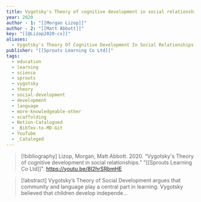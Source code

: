 ```yaml
---
title: Vygotsky's Theory of cognitive development in social relationships
year: 2020
author - 1: "[[Morgan Lizop]]"
author - 2: "[[Matt Abbott]]"
key: "[[@Lizop2020-cx]]"
aliases:
  - Vygotsky's Theory Of Cognitive Development In Social Relationships
publisher: "[[Sprouts Learning Co Ltd]]"
tags:
  - education
  - learning
  - science
  - sprouts
  - vygotsky
  - theory
  - social-development
  - development
  - language
  - more-knowledgeable-other
  - scaffolding
  - Notion-Catalogued
  - _BibTex-to-MD-Git
  - YouTube
  - _Cataloged
---
```


> [!bibliography]
> Lizop, Morgan, Matt Abbott. 2020. “Vygotsky's Theory of cognitive development in social relationships.” "[[Sprouts Learning Co Ltd]]". https://youtu.be/8I2hrSRbmHE

> [!abstract]
> Vygotsky’s Theory of Social Development argues that community and language play a central part in learning. Vygotsky believed that children develop independe...